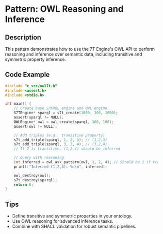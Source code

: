 # Pattern: OWL Reasoning and Inference

## Description
This pattern demonstrates how to use the 7T Engine's OWL API to perform reasoning and inference over semantic data, including transitive and symmetric property inference.

## Code Example
```c
#include "c_src/owl7t.h"
#include <assert.h>
#include <stdio.h>

int main() {
    // Create base SPARQL engine and OWL engine
    S7TEngine* sparql = s7t_create(1000, 100, 1000);
    assert(sparql != NULL);
    OWLEngine* owl = owl_create(sparql, 100, 100);
    assert(owl != NULL);

    // Add triples (e.g., transitive property)
    s7t_add_triple(sparql, 1, 2, 3); // (1,2,3)
    s7t_add_triple(sparql, 3, 2, 4); // (3,2,4)
    // If 2 is transitive, (1,2,4) should be inferred

    // Query with reasoning
    int inferred = owl_ask_pattern(owl, 1, 2, 4); // Should be 1 if transitive
    printf("Inferred (1,2,4): %d\n", inferred);

    owl_destroy(owl);
    s7t_destroy(sparql);
    return 0;
}
```

## Tips
- Define transitive and symmetric properties in your ontology.
- Use OWL reasoning for advanced inference tasks.
- Combine with SHACL validation for robust semantic pipelines. 